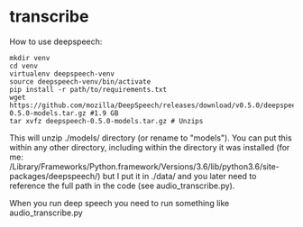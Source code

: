 # transcribe

How to use deepspeech:

```
mkdir venv
cd venv
virtualenv deepspeech-venv
source deepspeech-venv/bin/activate
pip install -r path/to/requirements.txt
wget https://github.com/mozilla/DeepSpeech/releases/download/v0.5.0/deepspeech-0.5.0-models.tar.gz #1.9 GB
tar xvfz deepspeech-0.5.0-models.tar.gz # Unzips
```
This will unzip ./models/ directory (or rename to "models"). You can put this within any other directory, including within the directory it was installed (for me: /Library/Frameworks/Python.framework/Versions/3.6/lib/python3.6/site-packages/deepspeech/) but I put it in ./data/ and you later need to reference the full path in the code (see audio_transcribe.py).

When you run deep speech you need to run something like audio_transcribe.py



